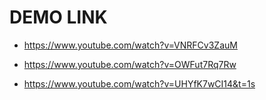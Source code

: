 # DEMO LINK

- https://www.youtube.com/watch?v=VNRFCv3ZauM

- https://www.youtube.com/watch?v=OWFut7Rq7Rw

- https://www.youtube.com/watch?v=UHYfK7wCI14&t=1s

